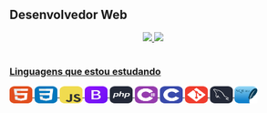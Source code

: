 ## Desenvolvedor Web
<div align="center">
  <a href="https://github.com/douglas074">
  <img height="180em" src="https://github-readme-stats.vercel.app/api?username=douglas074&show_icons=true&theme=dracula&include_all_commits=true&count_private=true"/>
  <img height="180em" src="https://github-readme-stats.vercel.app/api/top-langs/?username=douglas074&layout=compact&langs_count=7&theme=dracula"/>
</div>
<div style="display: inline_block"><br>
  <h3>Linguagens que estou estudando</h3>
  <img align="center" alt="Douglas-HTML" height="30" width="40" src="https://github.com/tandpfun/skill-icons/blob/main/icons/HTML.svg">
  <img align="center" alt="Douglas-CSS" height="30" width="40" src="https://github.com/tandpfun/skill-icons/blob/main/icons/CSS.svg">
  <img align="center" alt="Douglas-Js" height="30" width="40" src="https://github.com/tandpfun/skill-icons/blob/main/icons/JavaScript.svg">
  <img align="center" alt="Douglas-Bootstrap" height="30" width="40" src='https://github.com/tandpfun/skill-icons/blob/main/icons/Bootstrap.svg'>
  <img align="center" alt="Douglas-PHP" height="30" width="40" src='https://github.com/tandpfun/skill-icons/blob/main/icons/PHP-Dark.svg'>
  <img align="center" alt="Douglas-c#" height="30" width="40" src='https://github.com/tandpfun/skill-icons/blob/main/icons/CS.svg'>
  <img align="center" alt="Douglas-C" height="30" width="40" src='https://github.com/tandpfun/skill-icons/blob/main/icons/C.svg'>
  <img align="center" alt="Douglas-Git" height="30" width="40" src='https://github.com/tandpfun/skill-icons/blob/main/icons/Git.svg'>
  <img align="center" alt="Douglas-MySQL" height="30" width="40" src='https://github.com/tandpfun/skill-icons/blob/main/icons/MySQL-Dark.svg'>
  <img align="center" alt="Douglas-SQLite" height="30" width="40" src='https://github.com/tandpfun/skill-icons/blob/main/icons/SQLite.svg'>

</div>
